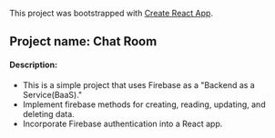 This project was bootstrapped with [Create React App](https://github.com/facebookincubator/create-react-app).

## Project name: Chat Room

#### Description:
 - This is a simple project that uses Firebase as a "Backend as a Service(BaaS)."
 - Implement firebase methods for creating, reading, updating, and deleting data.
 - Incorporate Firebase authentication into a React app.
